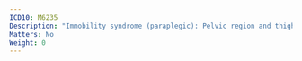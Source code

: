```yaml
---
ICD10: M6235
Description: "Immobility syndrome (paraplegic): Pelvic region and thigh"
Matters: No
Weight: 0
---
```


